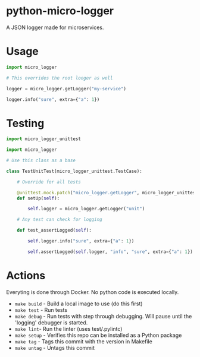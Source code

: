 # python-micro-logger

A JSON logger made for microservices.

# Usage

```python
import micro_logger

# This overrides the root looger as well

logger = micro_logger.getLogger("my-service")

logger.info("sure", extra={"a": 1})
```

# Testing

```python
import micro_logger_unittest

import micro_logger

# Use this class as a base

class TestUnitTest(micro_logger_unittest.TestCase):

    # Override for all tests

    @unittest.mock.patch("micro_logger.getLogger", micro_logger_unittest.MockLogger)
    def setUp(self):

        self.logger = micro_logger.getLogger("unit")

    # Any test can check for logging

    def test_assertLogged(self):

        self.logger.info("sure", extra={"a": 1})

        self.assertLogged(self.logger, "info", "sure", extra={"a": 1})
```

# Actions

Everyting is done through Docker. No python code is executed locally.

- `make build` - Build a local image to use (do this first)
- `make test` - Run tests
- `make debug` - Run tests with step through debugging. Will pause until the 'logging' debugger is started.
- `make lint`- Run the linter (uses test/.pylintc)
- `make setup` - Verifies this repo can be installed as a Python package
- `make tag` - Tags this commit with the version in Makefile
- `make untag` - Untags this commit
